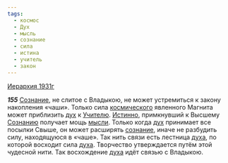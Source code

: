 ```yaml
---
tags:
  - космос
  - Дух
  - мысль
  - сознание
  - сила
  - истина
  - учитель
  - закон
---
```


[Иерархия 1931г](https://127.0.0.1:4002/agni/1931)

___155___
[Сознание](../../../tags/#[сознание](../../../tags/#сознание)), не слитое с Владыкою, не может устремиться к закону накопления «чаши». Только сила [космического](../../../tags/#космос) явленного Магнита может приблизить [дух](../../../tags/#Дух) к [Учителю](../../../tags/#учитель). [Истинно](../../../tags/#истина), примкнувший к Высшему [Сознанию](../../../tags/#[сознание](../../../tags/#сознание)) получает мощь [мысли](../../../tags/#мысль). Только когда [дух](../../../tags/#Дух) принимает все посылки Свыше, он может расширять [сознание](../../../tags/#сознание), иначе не разбудить силу, находящуюся в «чаше». Так нить связи есть лестница [духа](../../../tags/#Дух), по которой восходит сила [духа](../../../tags/#Дух). Творчество утверждается путём этой чудесной нити. Так восхождение [духа](../../../tags/#Дух) идёт связью с Владыкою.   

